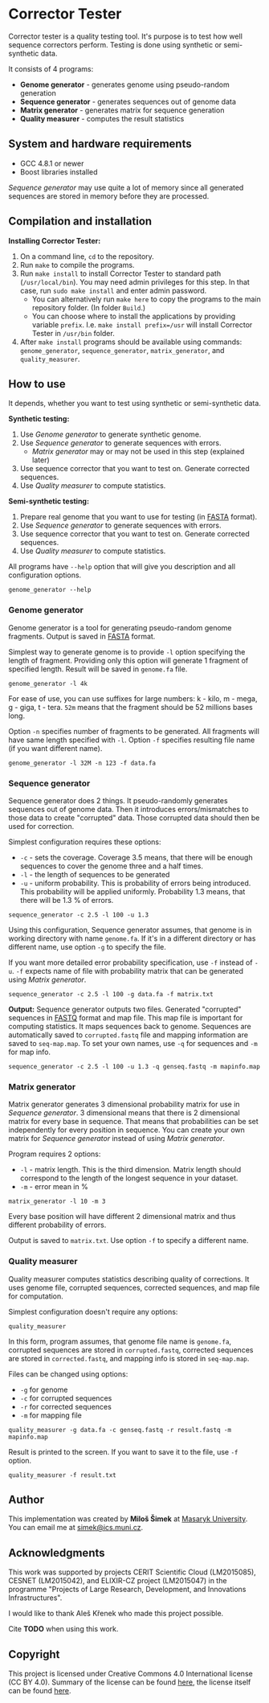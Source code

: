 # Corrector Tester

Corrector tester is a quality testing tool. It's purpose is to test how well sequence correctors perform. Testing is done using synthetic or semi-synthetic data.

It consists of 4 programs:

- **Genome generator** - generates genome using pseudo-random generation
- **Sequence generator** - generates sequences out of genome data
- **Matrix generator** - generates matrix for sequence generation
- **Quality measurer** - computes the result statistics

## System and hardware requirements

- GCC 4.8.1 or newer
- Boost libraries installed

*Sequence generator* may use quite a lot of memory since all generated sequences are stored in memory before they are processed.

## Compilation and installation

**Installing Corrector Tester:**

1. On a command line, `cd` to the repository.
2. Run `make` to compile the programs.
3. Run `make install` to install Corrector Tester to standard path 
   (`/usr/local/bin`). You may need admin privileges for this step. 
   In that case, run `sudo make install` and enter admin password.
     - You can alternatively run `make here` to copy the programs to the main
       repository folder. (In folder `Build`.)
     - You can choose where to install the applications by providing variable
      `prefix`. I.e. `make install prefix=/usr` will install Corrector Tester in `/usr/bin` folder.
4. After `make install` programs should be available using commands:
   `genome_generator`, `sequence_generator`, `matrix_generator`, and 
   `quality_measurer`.

## How to use

It depends, whether you want to test using synthetic or semi-synthetic data.

**Synthetic testing:**

1. Use *Genome generator* to generate synthetic genome.
2. Use *Sequence generator* to generate sequences with errors.
    - *Matrix generator* may or may not be used in this step (explained later)
3. Use sequence corrector that you want to test on.
   Generate corrected sequences.
4. Use *Quality measurer* to compute statistics.

**Semi-synthetic testing:**

1. Prepare real genome that you want to use for testing (in [FASTA] format).
2. Use *Sequence generator* to generate sequences with errors.
3. Use sequence corrector that you want to test on.
   Generate corrected sequences.
4. Use *Quality measurer* to compute statistics.

All programs have `--help` option that will give you description and all configuration options.

```
genome_generator --help
```

[FASTA]: https://en.wikipedia.org/wiki/FASTA_format "FASTA format"

### Genome generator
Genome generator is a tool for generating pseudo-random genome fragments.
Output is saved in [FASTA] format.

Simplest way to generate genome is to provide `-l` option specifying the length of fragment. Providing only this option will generate 1 fragment of specified length. Result will be saved in `genome.fa` file.

```
genome_generator -l 4k
```

For ease of use, you can use suffixes for large numbers: 
k - kilo, m - mega, g - giga, t - tera.
`52m` means that the fragment should be 52 millions bases long.

Option `-n` specifies number of fragments to be generated. All fragments will have same length specified with `-l`.
Option `-f` specifies resulting file name (if you want different name).

```
genome_generator -l 32M -n 123 -f data.fa
```

### Sequence generator
Sequence generator does 2 things. It pseudo-randomly generates sequences out of genome data. Then it introduces errors/mismatches to those data to create "corrupted" data. Those corrupted data should then be used for correction.

Simplest configuration requires these options: 

- `-c` - sets the coverage. Coverage 3.5 means, that there will be enough 
  sequences to cover the genome three and a half times.
- `-l` - the length of sequences to be generated
- `-u` - uniform probability. This is probability of errors being introduced.
  This probability will be applied uniformly. Probability 1.3 means, that there will be 1.3 % of errors.

```
sequence_generator -c 2.5 -l 100 -u 1.3
```

Using this configuration, Sequence generator assumes, that genome is in working directory with name `genome.fa`. If it's in a different directory or has different name, use option `-g` to specify the file.

If you want more detailed error probability specification, use `-f` instead of `-u`. `-f` expects name of file with probability matrix that can be generated using *Matrix generator*.

```
sequence_generator -c 2.5 -l 100 -g data.fa -f matrix.txt
```

**Output:** Sequence generator outputs two files. Generated "corrupted" sequences in [FASTQ] format and map file. This map file is important for computing statistics. It maps sequences back to genome. Sequences are automatically saved to `corrupted.fastq` file and mapping information are saved to `seq-map.map`. To set your own names, use `-q` for sequences and `-m` for map info.

```
sequence_generator -c 2.5 -l 100 -u 1.3 -q genseq.fastq -m mapinfo.map
```

[FASTQ]: https://en.wikipedia.org/wiki/FASTQ_format "Fastq format"

### Matrix generator
Matrix generator generates 3 dimensional probability matrix for use in *Sequence generator*. 3 dimensional means that there is 2 dimensional matrix for every base in sequence. That means that probabilities can be set independently for every position in sequence. You can create your own matrix for *Sequence generator* instead of using *Matrix generator*.

Program requires 2 options:

- `-l` - matrix length. This is the third dimension. Matrix length should correspond to the length of the longest sequence in your dataset.
- `-m` - error mean in %

```
matrix_generator -l 10 -m 3
```

Every base position will have different 2 dimensional matrix and thus different probability of errors.

Output is saved to `matrix.txt`. Use option `-f` to specify a different name.

### Quality measurer
Quality measurer computes statistics describing quality of corrections. It uses genome file, corrupted sequences, corrected sequences, and map file for computation.

Simplest configuration doesn't require any options:

```
quality_measurer
```

In this form, program assumes, that genome file name is `genome.fa`, corrupted sequences are stored in `corrupted.fastq`, corrected sequences are stored in `corrected.fastq`, and mapping info is stored in `seq-map.map`.

Files can be changed using options:

- `-g` for genome
- `-c` for corrupted sequences
- `-r` for corrected sequences
- `-m` for mapping file

```
quality_measurer -g data.fa -c genseq.fastq -r result.fastq -m mapinfo.map
```

Result is printed to the screen. If you want to save it to the file, use `-f` option.

```
quality_measurer -f result.txt
```

## Author
This implementation was created by **Miloš Šimek** at
[Masaryk University](https://www.muni.cz/en).  
You can email me at <simek@ics.muni.cz>.

## Acknowledgments
This work was supported by projects CERIT Scientific Cloud (LM2015085), CESNET (LM2015042), and ELIXIR-CZ project (LM2015047) in the programme "Projects of Large Research, Development, and Innovations Infrastructures".

I would like to thank Aleš Křenek who made this project possible.

Cite **TODO** when using this work.

## Copyright
This project is licensed under Creative Commons 4.0 International
license (CC BY 4.0). Summary of the license can be found
[here][lshort], the license itself can be found [here][llong].

[lshort]: https://creativecommons.org/licenses/by/4.0/
[llong]:  https://creativecommons.org/licenses/by/4.0/legalcode